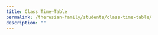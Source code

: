 ```yaml
---
title: Class Time–Table
permalink: /theresian-family/students/class-time-table/
description: ""
---
```

